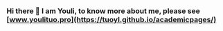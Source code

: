 ### Hi there 👋 I am Youli, to know more about me, please see [www.youlituo.pro](https://tuoyl.github.io/academicpages/) 
<!-- ![Youli's GitHub stats](https://github-readme-stats.vercel.app/api?username=tuoyl&show_icons=true&theme=transparent) -->
<!-- ![LeetCode Stats](https://leetcard.jacoblin.cool/tuoyl?theme=light&font=ABeeZee&ext=contest) -->

<!--
**tuoyl/tuoyl** is a ✨ _special_ ✨ repository because its `README.md` (this file) appears on your GitHub profile.

Here are some ideas to get you started:

- 🔭 I’m currently working on ...
- 🌱 I’m currently learning ...
- 👯 I’m looking to collaborate on ...
- 🤔 I’m looking for help with ...
- 💬 Ask me about ...
- 📫 How to reach me: ...
- 😄 Pronouns: ...
- ⚡ Fun fact: ...
-->
